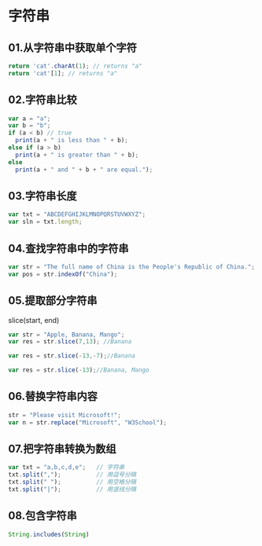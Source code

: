 # 字符串

## 01.从字符串中获取单个字符
```js
return 'cat'.charAt(1); // returns "a"
return 'cat'[1]; // returns "a"
```

## 02.字符串比较
```js
var a = "a";
var b = "b";
if (a < b) // true
  print(a + " is less than " + b);
else if (a > b)
  print(a + " is greater than " + b);
else
  print(a + " and " + b + " are equal.");
```

## 03.字符串长度
```js
var txt = "ABCDEFGHIJKLMNOPQRSTUVWXYZ";
var sln = txt.length;
```

## 04.查找字符串中的字符串
```js
var str = "The full name of China is the People's Republic of China.";
var pos = str.indexOf("China");
```

## 05.提取部分字符串
slice(start, end)
```js
var str = "Apple, Banana, Mango";
var res = str.slice(7,13); //Banana

var res = str.slice(-13,-7);//Banana

var res = str.slice(-13);//Banana, Mango
```

## 06.替换字符串内容
```js
str = "Please visit Microsoft!";
var n = str.replace("Microsoft", "W3School");
```

## 07.把字符串转换为数组
```js
var txt = "a,b,c,d,e";   // 字符串
txt.split(",");          // 用逗号分隔
txt.split(" ");          // 用空格分隔
txt.split("|");          // 用竖线分隔
```

## 08.包含字符串
```js
String.includes(String)
```